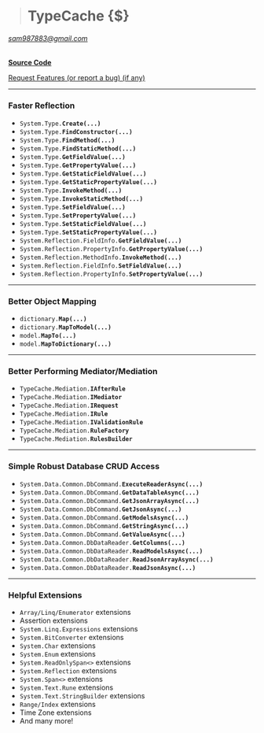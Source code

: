 ># TypeCache {$}
###### sam987883@gmail.com  

[**Source Code**](https://github.com/sam987883/TypeCache/tree/master/src/TypeCache.GraphQL)

[Request Features (or report a bug) (if any)](https://github.com/sam987883/TypeCache/issues)

---
### Faster Reflection
- `System.Type.`__`Create(...)`__
- `System.Type.`__`FindConstructor(...)`__
- `System.Type.`__`FindMethod(...)`__
- `System.Type.`__`FindStaticMethod(...)`__
- `System.Type.`__`GetFieldValue(...)`__
- `System.Type.`__`GetPropertyValue(...)`__
- `System.Type.`__`GetStaticFieldValue(...)`__
- `System.Type.`__`GetStaticPropertyValue(...)`__
- `System.Type.`__`InvokeMethod(...)`__
- `System.Type.`__`InvokeStaticMethod(...)`__
- `System.Type.`__`SetFieldValue(...)`__
- `System.Type.`__`SetPropertyValue(...)`__
- `System.Type.`__`SetStaticFieldValue(...)`__
- `System.Type.`__`SetStaticPropertyValue(...)`__
- `System.Reflection.FieldInfo.`__`GetFieldValue(...)`__
- `System.Reflection.PropertyInfo.`__`GetPropertyValue(...)`__
- `System.Reflection.MethodInfo.`__`InvokeMethod(...)`__
- `System.Reflection.FieldInfo.`__`SetFieldValue(...)`__
- `System.Reflection.PropertyInfo.`__`SetPropertyValue(...)`__
---
### Better Object Mapping

- `dictionary.`__`Map(...)`__
- `dictionary.`__`MapToModel(...)`__
- `model.`__`MapTo(...)`__
- `model.`__`MapToDictionary(...)`__
---
### Better Performing Mediator/Mediation
- `TypeCache.Mediation.`__`IAfterRule`__
- `TypeCache.Mediation.`__`IMediator`__
- `TypeCache.Mediation.`__`IRequest`__
- `TypeCache.Mediation.`__`IRule`__
- `TypeCache.Mediation.`__`IValidationRule`__
- `TypeCache.Mediation.`__`RuleFactory`__
- `TypeCache.Mediation.`__`RulesBuilder`__
---
### Simple Robust Database CRUD Access
- `System.Data.Common.DbCommand.`__`ExecuteReaderAsync(...)`__
- `System.Data.Common.DbCommand.`__`GetDataTableAsync(...)`__
- `System.Data.Common.DbCommand.`__`GetJsonArrayAsync(...)`__
- `System.Data.Common.DbCommand.`__`GetJsonAsync(...)`__
- `System.Data.Common.DbCommand.`__`GetModelsAsync(...)`__
- `System.Data.Common.DbCommand.`__`GetStringAsync(...)`__
- `System.Data.Common.DbCommand.`__`GetValueAsync(...)`__
- `System.Data.Common.DbDataReader.`__`GetColumns(...)`__
- `System.Data.Common.DbDataReader.`__`ReadModelsAsync(...)`__
- `System.Data.Common.DbDataReader.`__`ReadJsonArrayAsync(...)`__
- `System.Data.Common.DbDataReader.`__`ReadJsonAsync(...)`__
---
### Helpful Extensions
- `Array/Linq/Enumerator` extensions
- Assertion extensions
- `System.Linq.Expressions` extensions
- `System.BitConverter` extensions
- `System.Char` extensions
- `System.Enum` extensions
- `System.ReadOnlySpan<>` extensions
- `System.Reflection` extensions
- `System.Span<>` extensions
- `System.Text.Rune` extensions
- `System.Text.StringBuilder` extensions
- `Range/Index` extensions
- Time Zone extensions
- And many more!
